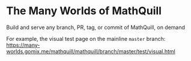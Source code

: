 # The Many Worlds of MathQuill

Build and serve any branch, PR, tag, or commit of MathQuill, on demand

For example, the visual test page on the mainline `master` branch: <https://many-worlds.gomix.me/mathquill/mathquill/branch/master/test/visual.html>
